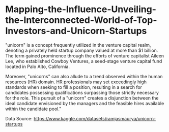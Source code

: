 # Mapping-the-Influence-Unveiling-the-Interconnected-World-of-Top-Investors-and-Unicorn-Startups

"unicorn" is a concept frequently utilized in the venture capital realm, denoting a privately held startup company valued at more than $1 billion. The term gained prominence through the efforts of venture capitalist Aileen Lee, who established Cowboy Ventures, a seed-stage venture capital fund located in Palo Alto, California.

Moreover, "unicorns" can also allude to a trend observed within the human resources (HR) domain. HR professionals may set exceedingly high standards when seeking to fill a position, resulting in a search for candidates possessing qualifications surpassing those strictly necessary for the role. This pursuit of a "unicorn" creates a disjunction between the ideal candidate envisioned by the managers and the feasible hires available within the candidate pool."

Data Source: https://www.kaggle.com/datasets/ramjasmaurya/unicorn-startups
